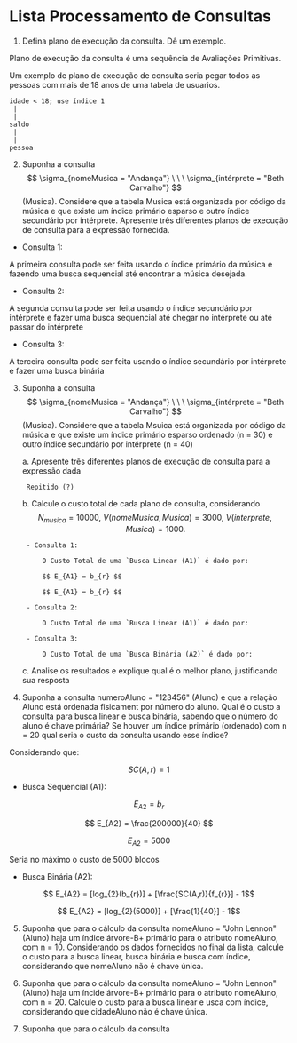 # Lista Processamento de Consultas

1. Defina plano de execução da consulta. Dê um exemplo.

Plano de execução da consulta é uma sequência de Avaliações Primitivas.

Um exemplo de plano de execução de consulta seria pegar todos as pessoas com mais de 18 anos de uma tabela de usuarios.

```
idade < 18; use índice 1
 |
 |
saldo
 |
 |
pessoa
```

2. Suponha a consulta $$ \sigma_{nomeMusica = "Andança"} \ \ \ \sigma_{intérprete = "Beth Carvalho"} $$ (Musica). Considere que a tabela Musica está organizada por código da música e que existe um índice primário esparso e outro índice secundário por intérprete. Apresente três diferentes planos de execução de consulta para a expressão fornecida.

- Consulta 1:

A primeira consulta pode ser feita usando o índice primário da música e fazendo uma busca sequencial até encontrar a música desejada.


- Consulta 2:

A segunda consulta pode ser feita usando o índice secundário por intérprete e fazer uma busca sequencial até chegar no intérprete ou até passar do intérprete

- Consulta 3:

A terceira consulta pode ser feita usando o índice secundário por intérprete e fazer uma busca binária

3. Suponha a consulta $$ \sigma_{nomeMusica = "Andança"} \ \ \ \sigma_{intérprete = "Beth Carvalho"} $$ (Musica). Considere que a tabela Msuica está organizada por código da música e que existe um índice primário esparso ordenado (n = 30) e outro índice secundário por intérprete (n = 40)

	a. Apresente três diferentes planos de execução de consulta para a expressão dada

		Repitido (?)

	b. Calcule o custo total de cada plano de consulta, considerando $$ N_{musica} = 10000, \ V(nomeMusica, Musica) = 3000, \ V(interprete, Musica) = 1000. $$

		- Consulta 1:

			O Custo Total de uma `Busca Linear (A1)` é dado por:

			$$ E_{A1} = b_{r} $$

			$$ E_{A1} = b_{r} $$

		- Consulta 2:

			O Custo Total de uma `Busca Linear (A1)` é dado por:

		- Consulta 3:

			O Custo Total de uma `Busca Binária (A2)` é dado por:

	c. Analise os resultados e explique qual é o melhor plano, justificando sua resposta

4. Suponha a consulta numeroAluno = "123456" (Aluno) e que a relação Aluno está ordenada fisicament por número do aluno. Qual é o custo a consulta para busca linear e busca binária, sabendo que o número do aluno é chave primária? Se houver um índice primário (ordenado) com n = 20 qual seria o custo da consulta usando esse índice?

Considerando que:

$$ SC(A,r) = 1$$

- Busca Sequencial (A1):

$$ E_{A2} = b_{r} $$

$$ E_{A2} = \frac{200000}{40} $$

$$ E_{A2} = 5000 $$

Seria no máximo o custo de 5000 blocos

- Busca Binária (A2):

$$ E_{A2} = [log_{2}(b_{r})] + [\frac{SC(A,r)}{f_{r}}] - 1$$

$$ E_{A2} = [log_{2}(5000)] + [\frac{1}{40}] - 1$$


5. Suponha que para o cálculo da consulta nomeAluno = "John Lennon" (Aluno) haja um índice árvore-B+ primário para o atributo nomeAluno, com n = 10. Considerando os dados fornecidos no final da lista, calcule o custo para a busca linear, busca binária e busca com índice, considerando que nomeAluno não é chave única.

6. Suponha que para o cálculo da consulta nomeAluno = "John Lennon" (Aluno) haja um íncide árvore-B+ primário para o atributo nomeAluno, com n = 20. Calcule o custo para a busca linear e usca com índice, considerando que cidadeAluno não é chave única.

7. Suponha que para o cálculo da consulta 

